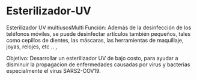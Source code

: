 # Esterilizador-UV
Esterilizador UV multiusosMulti Función: Además de la desinfección de los teléfonos móviles, se puede desinfectar artículos también pequeños, tales como cepillos de dientes, las máscaras, las herramientas de maquillaje, joyas, relojes, etc .. ,

Objetivo: Desarrollar un esterilizador UV de bajo costo, para ayudar a disminuir la propagacion de enfermedades causadas por virus y bacterias especialmente el virus SARS2-COV19.
